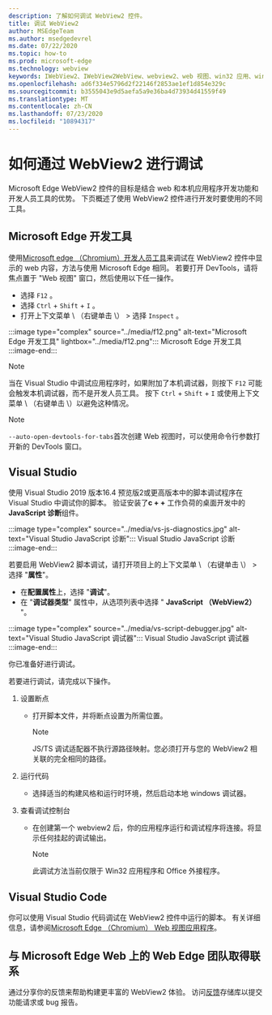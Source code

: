 ```yaml
---
description: 了解如何调试 WebView2 控件。
title: 调试 WebView2
author: MSEdgeTeam
ms.author: msedgedevrel
ms.date: 07/22/2020
ms.topic: how-to
ms.prod: microsoft-edge
ms.technology: webview
keywords: IWebView2、IWebView2WebView、webview2、web 视图、win32 应用、win32、edge、ICoreWebView2、ICoreWebView2Host、浏览器控件、边缘 html
ms.openlocfilehash: ad6f334e5796d2f22146f2853ae1ef1d854e329c
ms.sourcegitcommit: b3555043e9d5aefa5a9e36ba4d73934d41559f49
ms.translationtype: MT
ms.contentlocale: zh-CN
ms.lasthandoff: 07/23/2020
ms.locfileid: "10894317"
---
```

# 如何通过 WebView2 进行调试  

Microsoft Edge WebView2 控件的目标是结合 web 和本机应用程序开发功能和开发人员工具的优势。  下页概述了使用 WebView2 控件进行开发时要使用的不同工具。  

## Microsoft Edge 开发工具  

使用[Microsoft edge （Chromium）开发人员工具][DevtoolsGuideChromiumMain]来调试在 WebView2 控件中显示的 web 内容，方法与使用 Microsoft Edge 相同。  若要打开 DevTools，请将焦点置于 "Web 视图" 窗口，然后使用以下任一操作。  
*   选择 `F12` 。  
*   选择 `Ctrl` + `Shift` + `I` 。  
*   打开上下文菜单 \ （右键单击 \） > 选择 `Inspect` 。  

:::image type="complex" source="../media/f12.png" alt-text="Microsoft Edge 开发工具" lightbox="../media/f12.png":::
   Microsoft Edge 开发工具  
:::image-end:::  

> [!NOTE]
> 当在 Visual Studio 中调试应用程序时，如果附加了本机调试器，则按下 `F12` 可能会触发本机调试器，而不是开发人员工具。  按下 `Ctrl` + `Shift` + `I` 或使用上下文菜单 \ （右键单击 \）以避免这种情况。  

> [!NOTE]
> `--auto-open-devtools-for-tabs`首次创建 Web 视图时，可以使用命令行参数打开新的 DevTools 窗口。  <!--See `CreateCoreWebView2Controller` documentation for how to provide additional command-line arguments to the browser process.  See `LoaderOverride` registry key to examine different builds of WebView2 without modifying your application in the `CreateCoreWebView2Controller` documentation.  -->  

## Visual Studio  

使用 Visual Studio 2019 版本16.4 预览版2或更高版本中的脚本调试程序在 Visual Studio 中调试你的脚本。  验证安装了**c + +** 工作负荷的桌面开发中的**JavaScript 诊断**组件。  

:::image type="complex" source="../media/vs-js-diagnostics.jpg" alt-text="Visual Studio JavaScript 诊断":::
   Visual Studio JavaScript 诊断  
:::image-end:::  

<!--todo: Please update the image to use a red rectangle to outline the portion of the screen to highlight  -->  

若要启用 WebView2 脚本调试，请打开项目上的上下文菜单 \ （右键单击 \） > 选择 "**属性**"。  

*   在**配置属性**上，选择 "**调试**"。  
*   在 "**调试器类型**" 属性中，从选项列表中选择 " **JavaScript （WebView2）** "。 

:::image type="complex" source="../media/vs-script-debugger.jpg" alt-text="Visual Studio JavaScript 调试器":::
   Visual Studio JavaScript 调试器  
:::image-end:::  

<!--todo: Please update the image to use a red rectangle to outline the portion of the screen to highlight  -->  

你已准备好进行调试。  

若要进行调试，请完成以下操作。  

1.  设置断点  
    *   打开脚本文件，并将断点设置为所需位置。  
        
        > [!NOTE]
        > JS/TS 调试适配器不执行源路径映射。您必须打开与您的 WebView2 相关联的完全相同的路径。  
        
1.  运行代码  
    *   选择适当的构建风格和运行时环境，然后启动本地 windows 调试器。  
1.  查看调试控制台  
    *   在创建第一个 webview2 后，你的应用程序运行和调试程序将连接。将显示任何挂起的调试输出。  
        
        > [!NOTE]
        > 此调试方法当前仅限于 Win32 应用程序和 Office 外接程序。  
        
## Visual Studio Code  

你可以使用 Visual Studio 代码调试在 WebView2 控件中运行的脚本。  有关详细信息，请参阅[Microsoft Edge （Chromium） Web 视图应用程序][GithubMicrosoftVscodeEdgeDebug2ReadmeChromiumWebviewApplications]。  

<!--todo:  add See also heading  -->  

## 与 Microsoft Edge Web 上的 Web Edge 团队取得联系  

通过分享你的反馈来帮助构建更丰富的 WebView2 体验。  访问[反馈][GithubMicrosoftedgeWebviewfeedbackMain]存储库以提交功能请求或 bug 报告。  

<!--## Debugging  

Open DevTools with the normal shortcuts: `F12` or `Ctrl+Shift+I`. You can use the `--auto-open-devtools-for-tabs` command argument switch to have the DevTools window open immediately when first creating a WebView. See CreateCoreWebView2Controller documentation for how to provide additional command line arguments to the browser process. Check out the LoaderOverride registry key for trying out different builds of WebView2 without modifying your application in the CreateCoreWebView2Controller documentation.  -->  

<!-- links -->  

[DevtoolsGuideChromiumMain]: ../../devtools-guide-chromium.md "Microsoft Edge （Chromium）开发人员工具"  

[GithubMicrosoftedgeWebviewfeedbackMain]: https://github.com/MicrosoftEdge/WebViewFeedback "Web 视图反馈-MicrosoftEdge/WebViewFeedback |GitHub"  

[GithubMicrosoftVscodeEdgeDebug2ReadmeChromiumWebviewApplications]: https://github.com/microsoft/vscode-edge-debug2/blob/master/README.md#microsoft-edge-chromium-webview-applications "Microsoft Edge （Chromium） Web 视图应用程序-VS 代码-Microsoft Edge 的调试器-microsoft/vscode-debug2 |GitHub"  

